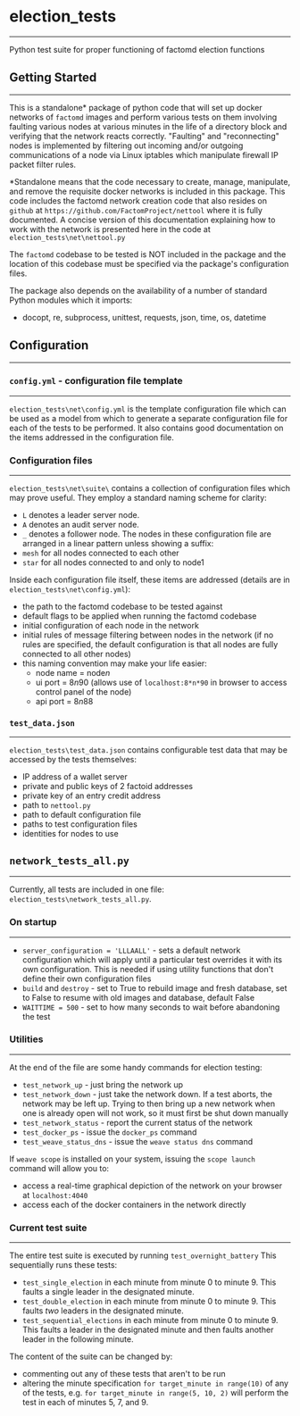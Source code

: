 # election_tests
---
Python test suite for proper functioning of factomd election functions

## Getting Started
---
This is a standalone* package of python code that will set up docker networks of `factomd` images and perform various tests on them involving faulting various nodes at various minutes in the life of a directory block and verifying that the network reacts correctly. "Faulting" and "reconnecting" nodes is implemented by filtering out incoming and/or outgoing communications of a node via Linux iptables which manipulate firewall IP packet filter rules.

*Standalone means that the code necessary to create, manage, manipulate, and remove the requisite docker networks is included in this package. This code includes the factomd network creation code that also resides on `github` at `https://github.com/FactomProject/nettool` where it is fully documented. A concise version of this documentation explaining how to work with the network is presented here in the code at `election_tests\net\nettool.py`

The `factomd` codebase to be tested is NOT included in the package and the location of this codebase must be specified via the package's configuration files.

The package also depends on the availability of a number of standard Python modules which it imports:
 - docopt, re, subprocess, unittest, requests, json, time, os, datetime

## Configuration
---

### `config.yml` - configuration file template
---
`election_tests\net\config.yml` is the template configuration file which can be used as a model from which to generate a separate configuration file for each of the tests to be performed. It also contains good documentation on the items addressed in the configuration file.

### Configuration files
---
`election_tests\net\suite\` contains a collection of configuration files which may prove useful. They employ a standard naming scheme for clarity:
- `L` denotes a leader server node.
- `A` denotes an audit server node.
- `_` denotes a follower node.
The nodes in these configuration file are arranged in a linear pattern unless showing a suffix:
- `mesh` for all nodes connected to each other
- `star` for all nodes connected to and only to node1

Inside each configuration file itself, these items are addressed (details are in `election_tests\net\config.yml`):
- the path to the factomd codebase to be tested against
- default flags to be applied when running the factomd codebase
- initial configuration of each node in the network
- initial rules of message filtering between nodes in the network (if no rules are specified, the default configuration is that all nodes are fully connected to all other nodes)
- this naming convention may make your life easier:
  - node name = node*n*
  - ui port = 8*n*90 (allows use of `localhost:8*n*90` in browser to access control panel of the node)
  - api port = 8*n*88

### `test_data.json`
---
`election_tests\test_data.json` contains configurable test data that may be accessed by the tests themselves:
- IP address of a wallet server
- private and public keys of 2 factoid addresses
- private key of an entry credit address
- path to `nettool.py`
- path to default configuration file
- paths to test configuration files
- identities for nodes to use

## `network_tests_all.py`
---
Currently, all tests are included in one file: `election_tests\network_tests_all.py`.

### On startup
---
- `server_configuration = 'LLLAALL'` - sets a default network configuration which will apply until a particular test overrides it with its own configuration. This is needed if using utility functions that don't define their own configuration files
- `build` and `destroy` - set to True to rebuild image and fresh database, set to False to resume with old images and database, default False
- `WAITTIME = 500` - set to how many seconds to wait before abandoning the test

### Utilities
---
At the end of the file are some handy commands for election testing:
- `test_network_up` - just bring the network up
- `test_network_down` - just take the network down. If a test aborts, the network may be left up. Trying to then bring up a new network when one is already open will not work, so it must first be shut down manually
- `test_network_status` - report the current status of the network
- `test_docker_ps` - issue the `docker_ps` command
- `test_weave_status_dns` - issue the `weave status dns` command

If `weave scope` is installed on your system, issuing the `scope launch` command will allow you to:
- access a real-time graphical depiction of the network on your browser at `localhost:4040`
- access each of the docker containers in the network directly

### Current test suite
---
The entire test suite is executed by running `test_overnight_battery`
This sequentially runs these tests:
- `test_single_election` in each minute from minute 0 to minute 9. This faults a single leader in the designated minute.
- `test_double_election` in each minute from minute 0 to minute 9. This faults *two* leaders in the designated minute.
- `test_sequential_elections` in each minute from minute 0 to minute 9. This faults a leader in the designated minute and then faults another leader in the following minute.

The content of the suite can be changed by:
- commenting out any of these tests that aren't to be run
- altering the minute specification `for target_minute in range(10)` of any of the tests, e.g. `for target_minute in range(5, 10, 2)` will perform the test in each of minutes 5, 7, and 9.



































